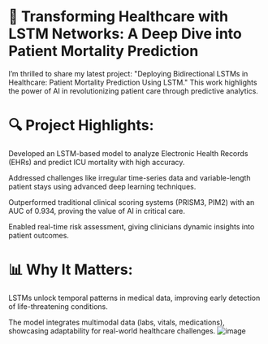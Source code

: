 # 🚀 Transforming Healthcare with LSTM Networks: A Deep Dive into Patient Mortality Prediction

I’m thrilled to share my latest project: "Deploying Bidirectional LSTMs in Healthcare: Patient Mortality Prediction Using LSTM." This work highlights the power of AI in revolutionizing patient care through predictive analytics.

# 🔍 Project Highlights:

Developed an LSTM-based model to analyze Electronic Health Records (EHRs) and predict ICU mortality with high accuracy.

Addressed challenges like irregular time-series data and variable-length patient stays using advanced deep learning techniques.

Outperformed traditional clinical scoring systems (PRISM3, PIM2) with an AUC of 0.934, proving the value of AI in critical care.

Enabled real-time risk assessment, giving clinicians dynamic insights into patient outcomes.

# 📊 Why It Matters:

LSTMs unlock temporal patterns in medical data, improving early detection of life-threatening conditions.

The model integrates multimodal data (labs, vitals, medications), showcasing adaptability for real-world healthcare challenges.
![image](https://github.com/user-attachments/assets/d1f80c01-c109-4262-8073-b7436185badd)
